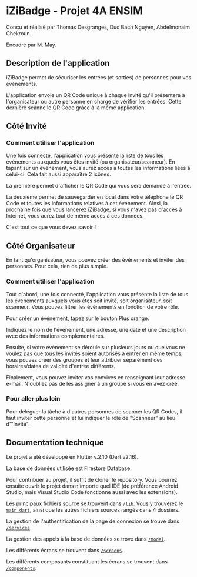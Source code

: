 # iZiBadge - Projet 4A ENSIM

Conçu et réalisé par Thomas Desgranges, Duc Bach Nguyen, Abdelmonaim Chekroun.

Encadré par M. May.

## Description de l'application

iZiBadge permet de sécuriser les entrées (et sorties) de personnes pour vos événements.

L'application envoie un QR Code unique à chaque invité qu'il présentera à l'organisateur 
ou autre personne en charge de vérifier les entrées. Cette dernière scanne le QR Code 
grâce à la même application.

## Côté Invité

### Comment utiliser l'application

Une fois connecté, l'application vous présente la liste de tous les événements auxquels 
vous êtes invité (ou organisateur/scanneur). En tapant sur un événement, vous aurez accès 
à toutes les informations liées à celui-ci. Cela fait aussi apparaître 2 icônes.

La première permet d'afficher le QR Code qui vous sera demandé à l'entrée.

La deuxième permet de sauvegarder en local dans votre téléphone le QR Code et toutes les informations 
relatives à cet événement. Ainsi, la prochaine fois que vous lancerez 
iZiBadge, si vous n'avez pas d'accès à Internet, vous aurez tout de même accès à ces données.

C'est tout ce que vous devez savoir !

## Côté Organisateur

En tant qu'organisateur, vous pouvez créer des événements et inviter des personnes. 
Pour cela, rien de plus simple.

### Comment utiliser l'application

Tout d'abord, une fois connecté, l'application vous présente la liste de tous les événements 
auxquels vous êtes soit invité, soit organisateur, soit scanneur. Vous pouvez filtrer 
les événements en fonction de votre rôle.

Pour créer un événement, tapez sur le bouton Plus orange.

Indiquez le nom de l'événement, une adresse, une date et une description avec des 
informations complémentaires.

Ensuite, si votre événement se déroule sur plusieurs jours ou que vous ne voulez pas 
que tous les invités soient autorisés à entrer en même temps, vous pouvez créer des groupes 
et leur attribuer séparément des horaires/dates de validité d'entrée différents.

Finalement, vous pouvez inviter vos convives en renseignant leur adresse e-mail. 
N'oubliez pas de les assigner à un groupe si vous en avez créé.

### Pour aller plus loin

Pour déléguer la tâche à d'autres personnes de scanner les QR Codes, il faut inviter 
cette personne et lui indiquer le rôle de "Scanneur" au lieu d'"Invité".

## Documentation technique

Le projet a été développé en Flutter v.2.10 (Dart v2.16).

La base de données utilisée est Firestore Database.

Pour contribuer au projet, il suffit de cloner le repository. Vous pourrez ensuite 
ouvrir le projet dans n'importe quel IDE (de préférence Android Studio, mais Visual Studio 
Code fonctionne aussi avec les extensions).

Les principaux fichiers source se trouvent dans [`/lib`](/lib). Vous y trouverez le [`main.dart`](/lib/main.dart), 
ainsi que les autres fichiers sources rangés dans 4 dossiers.

La gestion de l'authentification de la page de connexion se trouve dans [`/services`](/lib/services).

La gestion des appels à la base de données se trove dans [`/model`](/lib/model).

Les différents écrans se trouvent dans [`/screens`](/lib/screens).

Les différents composants constituant les écrans se trouvent dans [`/components`](/lib/components).
